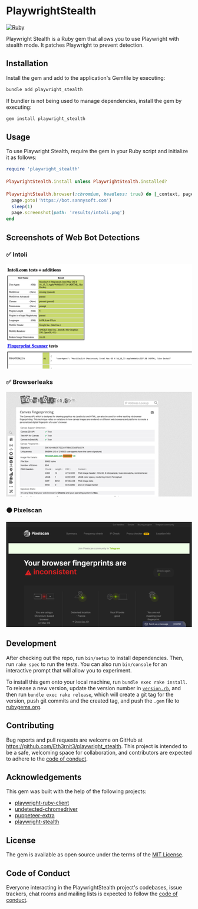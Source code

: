# PlaywrightStealth
[![Ruby](https://github.com/Eth3rnit3/playwright_stealth/actions/workflows/main.yml/badge.svg)](https://github.com/Eth3rnit3/playwright_stealth/actions/workflows/main.yml)

Playwright Stealth is a Ruby gem that allows you to use Playwright with stealth mode. It patches Playwright to prevent detection.

## Installation

Install the gem and add to the application's Gemfile by executing:

```bash
bundle add playwright_stealth
```

If bundler is not being used to manage dependencies, install the gem by executing:

```bash
gem install playwright_stealth
```

## Usage

To use Playwright Stealth, require the gem in your Ruby script and initialize it as follows:

```ruby
require 'playwright_stealth'

PlaywrightStealth.install unless PlaywrightStealth.installed?

PlaywrightStealth.browser(:chromium, headless: true) do |_context, page|
  page.goto('https://bot.sannysoft.com')
  sleep(1)
  page.screenshot(path: 'results/intoli.png')
end
```

## Screenshots of Web Bot Detections
### ✅ Intoli
![Intoli](results/intoli.png)

### ✅ Browserleaks
![Browserleaks](results/browserleaks.png)

### 🟠 Pixelscan
![Pixelscan](results/pixelscan.png)

## Development

After checking out the repo, run `bin/setup` to install dependencies. Then, run `rake spec` to run the tests. You can also run `bin/console` for an interactive prompt that will allow you to experiment.

To install this gem onto your local machine, run `bundle exec rake install`. To release a new version, update the version number in [`version.rb`](lib/playwright_stealth/version.rb), and then run `bundle exec rake release`, which will create a git tag for the version, push git commits and the created tag, and push the `.gem` file to [rubygems.org](https://rubygems.org).

## Contributing

Bug reports and pull requests are welcome on GitHub at https://github.com/Eth3rnit3/playwright_stealth. This project is intended to be a safe, welcoming space for collaboration, and contributors are expected to adhere to the [code of conduct](https://github.com/Eth3rnit3/playwright_stealth/blob/master/CODE_OF_CONDUCT.md).

## Acknowledgements

This gem was built with the help of the following projects:

- [playwright-ruby-client](https://github.com/YusukeIwaki/playwright-ruby-client)
- [undetected-chromedriver](https://github.com/ultrafunkamsterdam/undetected-chromedriver)
- [puppeteer-extra](https://github.com/berstend/puppeteer-extra)
- [playwright-stealth](https://github.com/Granitosaurus/playwright-stealth)

## License

The gem is available as open source under the terms of the [MIT License](https://opensource.org/licenses/MIT).

## Code of Conduct

Everyone interacting in the PlaywrightStealth project's codebases, issue trackers, chat rooms and mailing lists is expected to follow the [code of conduct](https://github.com/Eth3rnit3/playwright_stealth/blob/master/CODE_OF_CONDUCT.md).
